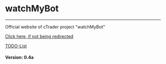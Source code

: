 # watchMyBot

***

Official website of cTrader project "watchMyBot"

[Click here, if not being redirected](/watchmybot/index.html)

[TODO-List](/watchmybot/TODO.md)
#### Version: 0.4a